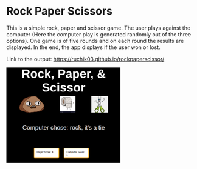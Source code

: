 # Rock Paper Scissors
This is a simple rock, paper and scissor game. The user plays against the computer (Here the computer play is generated randomly out of the three options). One game is of five rounds and on each round the results are displayed. In the end, the app displays if the user won or lost. 
 
Link to the output: https://ruchik03.github.io/rockpaperscissor/
 
 
 <img src = "images/rps.png" width = "300" align="center" >
